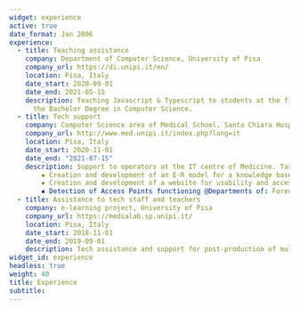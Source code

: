 ```yaml
---
widget: experience
active: true
date_format: Jan 2006
experience:
  - title: Teaching assistance
    company: Department of Computer Science, University of Pisa
    company_url: https://di.unipi.it/en/
    location: Pisa, Italy
    date_start: 2020-09-01
    date_end: 2021-05-15
    description: Teaching Javascript & Typescript to students at the first year of
      the Bachelor Degree in Computer Science. 
  - title: Tech support
    company: Computer Science area of Medical School, Santa Chiara Hospital, Pisa
    company_url: http://www.med.unipi.it/index.php?lang=it
    location: Pisa, Italy
    date_start: 2020-11-01
    date_end: "2021-07-15"
    description: Support to operators at the IT centre of Medicine. Tasks: 
        ▪ Creation and development of an E-R model for a knowledge base of medicinal plants @Pharmacy Department, University of Pisa, with Microsoft Access database. 
        ▪ Creation and development of a website for usability and accessibility of the KB with Microsoft Sharepoint.
        ▪ Detection of Access Points functioning @Departments of: Forensic Medicine, Pathology, Pharmacology and Oncology, University of Pisa
  - title: Assistance to tech staff and teachers
    company: e-learning project, University of Pisa
    company_url: https://medialab.sp.unipi.it/
    location: Pisa, Italy
    date_start: 2018-11-01
    date_end: 2019-09-01
    description: Tech assistance and support for post-production of multimedia content.
widget_id: experience
headless: true
weight: 40
title: Experience
subtitle: 
---
```


